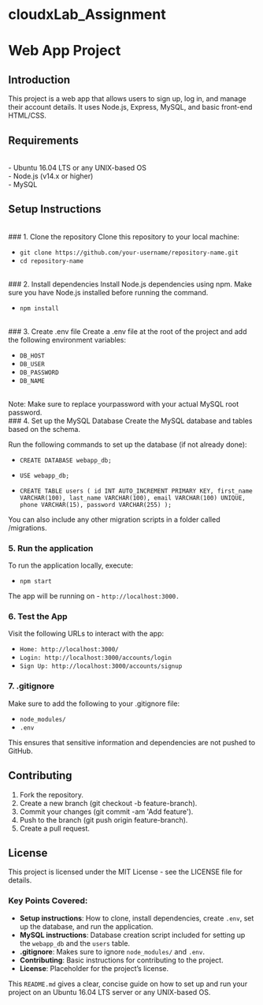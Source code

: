 # cloudxLab_Assignment

# Web App Project

## Introduction
This project is a web app that allows users to sign up, log in, and manage their account details. It uses Node.js, Express, MySQL, and basic front-end HTML/CSS.

## Requirements
<br>
- Ubuntu 16.04 LTS or any UNIX-based OS
<br>
- Node.js (v14.x or higher)
<br>
- MySQL

## Setup Instructions
<br>
### 1. Clone the repository
Clone this repository to your local machine:


 - `git clone https://github.com/your-username/repository-name.git`
- `cd repository-name`

<br>
### 2. Install dependencies
Install Node.js dependencies using npm. Make sure you have Node.js installed before running the command.

- `npm install`

<br>
### 3. Create .env file
Create a .env file at the root of the project and add the following environment variables:

   - `DB_HOST`
   - `DB_USER`
   - `DB_PASSWORD`
   - `DB_NAME`

<br>
Note: Make sure to replace yourpassword with your actual MySQL root password.

<br>
### 4. Set up the MySQL Database
Create the MySQL database and tables based on the schema.

Run the following commands to set up the database (if not already done):

- `CREATE DATABASE webapp_db;`
- `USE webapp_db;`

- `CREATE TABLE users (
  id INT AUTO_INCREMENT PRIMARY KEY,
  first_name VARCHAR(100),
  last_name VARCHAR(100),
  email VARCHAR(100) UNIQUE,
  phone VARCHAR(15),
  password VARCHAR(255)
);`

You can also include any other migration scripts in a folder called /migrations.

### 5. Run the application
To run the application locally, execute:

- `npm start`

The app will be running on - `http://localhost:3000.`

### 6. Test the App
Visit the following URLs to interact with the app:

- `Home: http://localhost:3000/`
- `Login: http://localhost:3000/accounts/login`
- `Sign Up: http://localhost:3000/accounts/signup`

### 7. .gitignore
Make sure to add the following to your .gitignore file:

- `node_modules/`
- `.env`

This ensures that sensitive information and dependencies are not pushed to GitHub.

## Contributing

1. Fork the repository.
2. Create a new branch (git checkout -b feature-branch).
3. Commit your changes (git commit -am 'Add feature').
4. Push to the branch (git push origin feature-branch).
5. Create a pull request.

## License

This project is licensed under the MIT License - see the LICENSE file for details.


### Key Points Covered:
- **Setup instructions**: How to clone, install dependencies, create `.env`, set up the database, and run the application.
- **MySQL instructions**: Database creation script included for setting up the `webapp_db` and the `users` table.
- **.gitignore**: Makes sure to ignore `node_modules/` and `.env`.
- **Contributing**: Basic instructions for contributing to the project.
- **License**: Placeholder for the project’s license.

This `README.md` gives a clear, concise guide on how to set up and run your project on an Ubuntu 16.04 LTS server or any UNIX-based OS.








